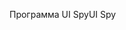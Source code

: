 <span data-ttu-id="4591d-101">Программа UI Spy</span><span class="sxs-lookup"><span data-stu-id="4591d-101">UI Spy</span></span>